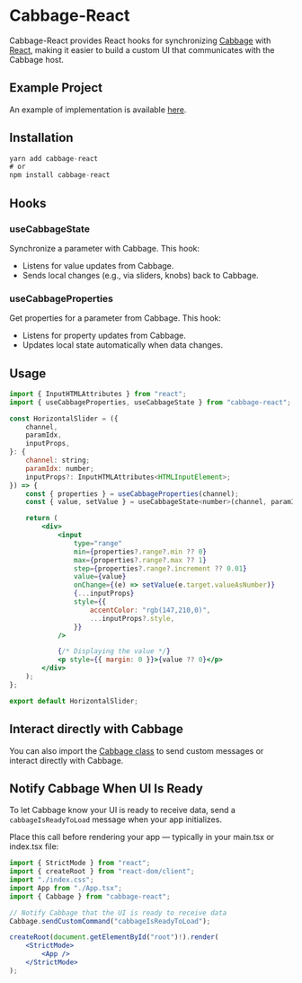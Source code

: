 # Cabbage-React

Cabbage-React provides React hooks for synchronizing [Cabbage](https://cabbageaudio.com) with [React](https://github.com/facebook/react), making it easier to build a custom UI that communicates with the Cabbage host.

## Example Project

An example of implementation is available [here](https://github.com/hdale94/cabbage-react-example).

## Installation

```jsx
yarn add cabbage-react
# or
npm install cabbage-react
```
## Hooks

### useCabbageState

Synchronize a parameter with Cabbage. This hook:

- Listens for value updates from Cabbage.
- Sends local changes (e.g., via sliders, knobs) back to Cabbage.

### useCabbageProperties

Get properties for a parameter from Cabbage.
This hook:

- Listens for property updates from Cabbage.
- Updates local state automatically when data changes.

## Usage

```jsx
import { InputHTMLAttributes } from "react";
import { useCabbageProperties, useCabbageState } from "cabbage-react";

const HorizontalSlider = ({
	channel,
	paramIdx,
	inputProps,
}: {
	channel: string;
	paramIdx: number;
	inputProps?: InputHTMLAttributes<HTMLInputElement>;
}) => {
	const { properties } = useCabbageProperties(channel);
	const { value, setValue } = useCabbageState<number>(channel, paramIdx);

	return (
		<div>
			<input
				type="range"
				min={properties?.range?.min ?? 0}
				max={properties?.range?.max ?? 1}
				step={properties?.range?.increment ?? 0.01}
				value={value}
				onChange={(e) => setValue(e.target.valueAsNumber)}
				{...inputProps}
				style={{
					accentColor: "rgb(147,210,0)",
					...inputProps?.style,
				}}
			/>

			{/* Displaying the value */}
			<p style={{ margin: 0 }}>{value ?? 0}</p>
		</div>
	);
};

export default HorizontalSlider;
```

## Interact directly with Cabbage

You can also import the [Cabbage class](https://github.com/hdale94/cabbage-react/blob/main/src/cabbage/cabbage.js) to send custom messages or interact directly with Cabbage.

## Notify Cabbage When UI Is Ready

To let Cabbage know your UI is ready to receive data, send a `cabbageIsReadyToLoad` message when your app initializes.

Place this call before rendering your app — typically in your main.tsx or index.tsx file:

```jsx
import { StrictMode } from "react";
import { createRoot } from "react-dom/client";
import "./index.css";
import App from "./App.tsx";
import { Cabbage } from "cabbage-react";

// Notify Cabbage that the UI is ready to receive data
Cabbage.sendCustomCommand("cabbageIsReadyToLoad");

createRoot(document.getElementById("root")!).render(
	<StrictMode>
		<App />
	</StrictMode>
);
```
